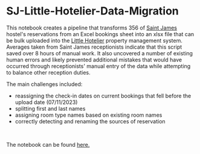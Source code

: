 # SJ-Little-Hotelier-Data-Migration

This notebook creates a pipeline that transforms 356 of [Saint James](https://www.saint-james-hostel.co.uk) hostel's reservations from an Excel bookings sheet into an xlsx file that can be bulk uploaded into the [Little Hotelier](https://www.littlehotelier.com) property management system. Averages taken from Saint James receptionists indicate that this script saved over 8 hours of manual work. It also uncovered a number of existing human errors and likely prevented additional mistakes that would have occurred through receptionists' manual entry of the data while attempting to balance other reception duties. 

The main challenges included:

- reassigning the check-in dates on current bookings that fell before the upload date (07/11/2023)
- splitting first and last names
- assigning room type names based on existing room names
- correctly detecting and renaming the sources of reservation

<br/>

The notebook can be found [here.](SJ_Little_Hotelier_Data_Migration.ipynb)

